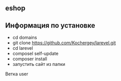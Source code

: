 ## eshop
## Информация по установке

- cd domains
- git clone https://github.com/Kochergey/larevel.git
- cd larevel
- composel self-update
- composer install
- запустить сайт из папки

 Ветка user